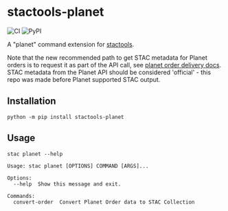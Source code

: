 # stactools-planet

![CI](https://github.com/stactools-packages/planet/actions/workflows/continuous-integration.yml/badge.svg?branch=main)
![PyPI](https://img.shields.io/pypi/v/stactools-planet)

A "planet" command extension for [stactools](https://github.com/stac-utils/stactools).

Note that the new recommended path to get STAC metadata for Planet orders is to request it as part of the API call, see 
[planet order delivery docs](https://developers.planet.com/apis/orders/delivery/#stac-metadata). STAC metadata from the
Planet API should be considered 'official' - this repo was made before Planet supported STAC output.

## Installation

```
python -m pip install stactools-planet
```

## Usage

```
stac planet --help
```

```
Usage: stac planet [OPTIONS] COMMAND [ARGS]...

Options:
  --help  Show this message and exit.

Commands:
  convert-order  Convert Planet Order data to STAC Collection
```
